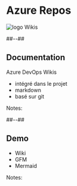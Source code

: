 <!-- .slide: class="transition bg-pink" -->
# Azure Repos
![logo](./assets/images/services/repos/logo.svg)
Wikis

##--##
## Documentation
Azure DevOps Wikis

- intégré dans le projet
- markdown
- basé sur git


Notes:

##--##
## Demo

- Wiki
- GFM
- Mermaid

Notes:
